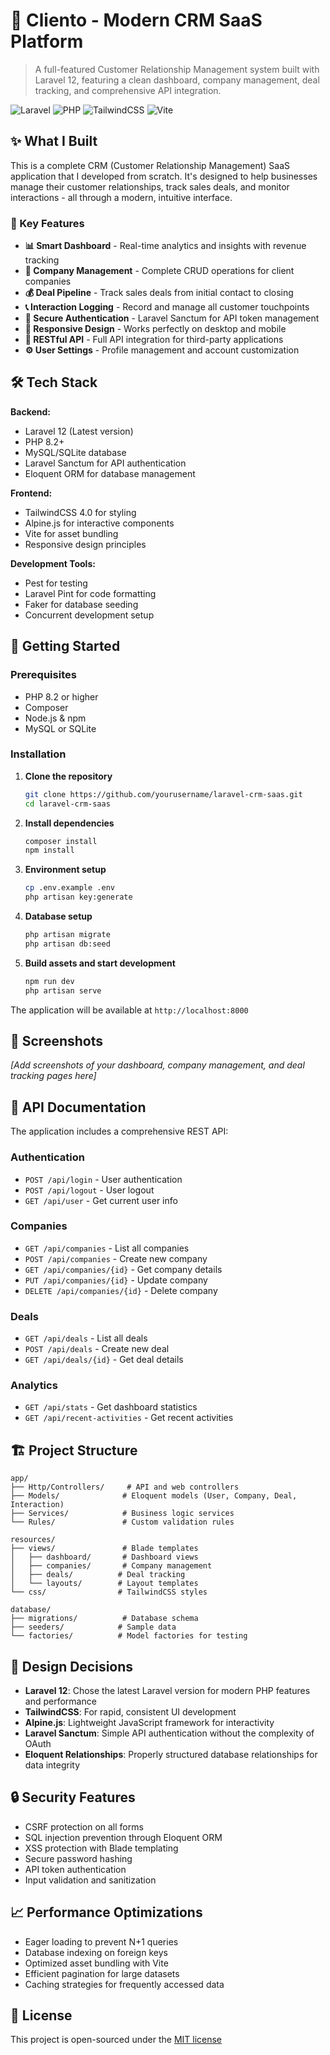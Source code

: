 # 🚀 Cliento - Modern CRM SaaS Platform

> A full-featured Customer Relationship Management system built with Laravel 12, featuring a clean dashboard, company management, deal tracking, and comprehensive API integration.

![Laravel](https://img.shields.io/badge/Laravel-12.x-red.svg)
![PHP](https://img.shields.io/badge/PHP-8.2+-blue.svg)
![TailwindCSS](https://img.shields.io/badge/TailwindCSS-4.0-38B2AC.svg)
![Vite](https://img.shields.io/badge/Vite-7.0-646CFF.svg)

## ✨ What I Built

This is a complete CRM (Customer Relationship Management) SaaS application that I developed from scratch. It's designed to help businesses manage their customer relationships, track sales deals, and monitor interactions - all through a modern, intuitive interface.

### 🎯 Key Features

- **📊 Smart Dashboard** - Real-time analytics and insights with revenue tracking
- **🏢 Company Management** - Complete CRUD operations for client companies
- **💰 Deal Pipeline** - Track sales deals from initial contact to closing
- **📞 Interaction Logging** - Record and manage all customer touchpoints
- **🔐 Secure Authentication** - Laravel Sanctum for API token management
- **📱 Responsive Design** - Works perfectly on desktop and mobile
- **🔌 RESTful API** - Full API integration for third-party applications
- **⚙️ User Settings** - Profile management and account customization

## 🛠️ Tech Stack

**Backend:**
- Laravel 12 (Latest version)
- PHP 8.2+
- MySQL/SQLite database
- Laravel Sanctum for API authentication
- Eloquent ORM for database management

**Frontend:**
- TailwindCSS 4.0 for styling
- Alpine.js for interactive components
- Vite for asset bundling
- Responsive design principles

**Development Tools:**
- Pest for testing
- Laravel Pint for code formatting
- Faker for database seeding
- Concurrent development setup

## 🚀 Getting Started

### Prerequisites
- PHP 8.2 or higher
- Composer
- Node.js & npm
- MySQL or SQLite

### Installation

1. **Clone the repository**
   ```bash
   git clone https://github.com/yourusername/laravel-crm-saas.git
   cd laravel-crm-saas
   ```

2. **Install dependencies**
   ```bash
   composer install
   npm install
   ```

3. **Environment setup**
   ```bash
   cp .env.example .env
   php artisan key:generate
   ```

4. **Database setup**
   ```bash
   php artisan migrate
   php artisan db:seed
   ```

5. **Build assets and start development**
   ```bash
   npm run dev
   php artisan serve
   ```

The application will be available at `http://localhost:8000`

## 📱 Screenshots

*[Add screenshots of your dashboard, company management, and deal tracking pages here]*

## 🔧 API Documentation

The application includes a comprehensive REST API:

### Authentication
- `POST /api/login` - User authentication
- `POST /api/logout` - User logout
- `GET /api/user` - Get current user info

### Companies
- `GET /api/companies` - List all companies
- `POST /api/companies` - Create new company
- `GET /api/companies/{id}` - Get company details
- `PUT /api/companies/{id}` - Update company
- `DELETE /api/companies/{id}` - Delete company

### Deals
- `GET /api/deals` - List all deals
- `POST /api/deals` - Create new deal
- `GET /api/deals/{id}` - Get deal details

### Analytics
- `GET /api/stats` - Get dashboard statistics
- `GET /api/recent-activities` - Get recent activities

## 🏗️ Project Structure

```
app/
├── Http/Controllers/     # API and web controllers
├── Models/              # Eloquent models (User, Company, Deal, Interaction)
├── Services/            # Business logic services
└── Rules/               # Custom validation rules

resources/
├── views/               # Blade templates
│   ├── dashboard/       # Dashboard views
│   ├── companies/       # Company management
│   ├── deals/          # Deal tracking
│   └── layouts/        # Layout templates
└── css/                # TailwindCSS styles

database/
├── migrations/          # Database schema
├── seeders/            # Sample data
└── factories/          # Model factories for testing
```

## 🎨 Design Decisions

- **Laravel 12**: Chose the latest Laravel version for modern PHP features and performance
- **TailwindCSS**: For rapid, consistent UI development
- **Alpine.js**: Lightweight JavaScript framework for interactivity
- **Laravel Sanctum**: Simple API authentication without the complexity of OAuth
- **Eloquent Relationships**: Properly structured database relationships for data integrity

## 🔒 Security Features

- CSRF protection on all forms
- SQL injection prevention through Eloquent ORM
- XSS protection with Blade templating
- Secure password hashing
- API token authentication
- Input validation and sanitization

## 📈 Performance Optimizations

- Eager loading to prevent N+1 queries
- Database indexing on foreign keys
- Optimized asset bundling with Vite
- Efficient pagination for large datasets
- Caching strategies for frequently accessed data

## 📝 License

This project is open-sourced under the [MIT license](https://opensource.org/licenses/MIT)

